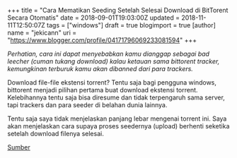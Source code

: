 +++
title = "Cara Mematikan Seeding Setelah Selesai Download di BitTorent Secara Otomatis"
date = 2018-09-01T19:03:00Z
updated = 2018-11-11T12:50:07Z
tags = ["windows"]
draft = true
blogimport = true 
[author]
	name = "jekicann"
	uri = "https://www.blogger.com/profile/04171796069233081594"
+++

_Perhatian, cara ini dapat menyebabkan kamu dianggap sebagai bad leecher (cuman tukang download) kalau ketauan sama bittorent tracker, kemungkinan terburuk kamu akan dibanned dari para trackers._ 
 
Download file-file ekstensi torrent? Tentu saja bagi pengguna windows, bittorent menjadi pilihan pertama buat download ekstensi torrent. Kelebihannya tentu saja bisa diresume dan tidak terpengaruh sama server, tapi trackers dan para seeder di belahan dunia lainnya.  
  
Tentu saja saya tidak menjelaskan panjang lebar mengenai torrent ini. Saya akan menjelaskan cara supaya proses seedernya (upload) berhenti seketika setelah download filenya selesai.  
  
[Sumber](https://techjourney.net/how-to-disable-upload-turn-off-seeding-in-utorrent/)
